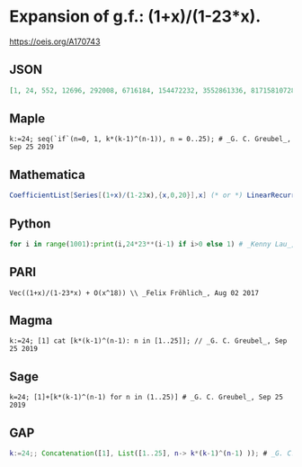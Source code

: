 # Expansion of g\.f\.: \(1\+x\)/\(1\-23\*x\)\.
https://oeis.org/A170743
## JSON
```JSON
[1, 24, 552, 12696, 292008, 6716184, 154472232, 3552861336, 81715810728, 1879463646744, 43227663875112, 994236269127576, 22867434189934248, 525950986368487704, 12096872686475217192, 278228071788929995416, 6399245651145389894568, 147182649976343967575064]
```
## Maple
```Maple
k:=24; seq(`if`(n=0, 1, k*(k-1)^(n-1)), n = 0..25); # _G. C. Greubel_, Sep 25 2019
```
## Mathematica
```Mathematica
CoefficientList[Series[(1+x)/(1-23x),{x,0,20}],x] (* or *) LinearRecurrence[ {23},{1,24},20] (* or *) Join[{1},NestList[ 23#&,24,20]] (* _Harvey P. Dale_, Oct 21 2015 *)
```
## Python
```Python
for i in range(1001):print(i,24*23**(i-1) if i>0 else 1) # _Kenny Lau_, Aug 02 2017
```
## PARI
```PARI
Vec((1+x)/(1-23*x) + O(x^18)) \\ _Felix Fröhlich_, Aug 02 2017
```
## Magma
```Magma
k:=24; [1] cat [k*(k-1)^(n-1): n in [1..25]]; // _G. C. Greubel_, Sep 25 2019
```
## Sage
```Sage
k=24; [1]+[k*(k-1)^(n-1) for n in (1..25)] # _G. C. Greubel_, Sep 25 2019
```
## GAP
```GAP
k:=24;; Concatenation([1], List([1..25], n-> k*(k-1)^(n-1) )); # _G. C. Greubel_, Sep 25 2019
```
